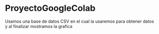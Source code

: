 # ProyectoGoogleColab
Usamos una base de datos CSV en el cual la usaremos para obtener datos y al finalizar mostramos la grafica 
